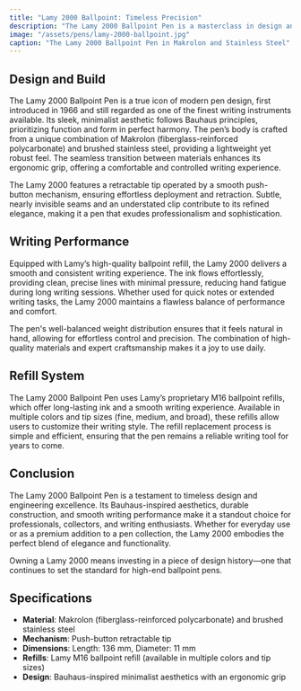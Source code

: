 ```yaml
---
title: "Lamy 2000 Ballpoint: Timeless Precision"
description: "The Lamy 2000 Ballpoint Pen is a masterclass in design and functionality. With its Bauhaus-inspired aesthetics, durable materials, and smooth writing experience, it remains a top choice for professionals and pen enthusiasts."
image: "/assets/pens/lamy-2000-ballpoint.jpg"
caption: "The Lamy 2000 Ballpoint Pen in Makrolon and Stainless Steel"
---
```


## Design and Build

The Lamy 2000 Ballpoint Pen is a true icon of modern pen design, first introduced in 1966 and still regarded as one of the finest writing instruments available. Its sleek, minimalist aesthetic follows Bauhaus principles, prioritizing function and form in perfect harmony. The pen’s body is crafted from a unique combination of Makrolon (fiberglass-reinforced polycarbonate) and brushed stainless steel, providing a lightweight yet robust feel. The seamless transition between materials enhances its ergonomic grip, offering a comfortable and controlled writing experience.

The Lamy 2000 features a retractable tip operated by a smooth push-button mechanism, ensuring effortless deployment and retraction. Subtle, nearly invisible seams and an understated clip contribute to its refined elegance, making it a pen that exudes professionalism and sophistication.

## Writing Performance

Equipped with Lamy’s high-quality ballpoint refill, the Lamy 2000 delivers a smooth and consistent writing experience. The ink flows effortlessly, providing clean, precise lines with minimal pressure, reducing hand fatigue during long writing sessions. Whether used for quick notes or extended writing tasks, the Lamy 2000 maintains a flawless balance of performance and comfort.

The pen's well-balanced weight distribution ensures that it feels natural in hand, allowing for effortless control and precision. The combination of high-quality materials and expert craftsmanship makes it a joy to use daily.

## Refill System

The Lamy 2000 Ballpoint Pen uses Lamy’s proprietary M16 ballpoint refills, which offer long-lasting ink and a smooth writing experience. Available in multiple colors and tip sizes (fine, medium, and broad), these refills allow users to customize their writing style. The refill replacement process is simple and efficient, ensuring that the pen remains a reliable writing tool for years to come.

## Conclusion

The Lamy 2000 Ballpoint Pen is a testament to timeless design and engineering excellence. Its Bauhaus-inspired aesthetics, durable construction, and smooth writing performance make it a standout choice for professionals, collectors, and writing enthusiasts. Whether for everyday use or as a premium addition to a pen collection, the Lamy 2000 embodies the perfect blend of elegance and functionality.

Owning a Lamy 2000 means investing in a piece of design history—one that continues to set the standard for high-end ballpoint pens.

## Specifications

- **Material**: Makrolon (fiberglass-reinforced polycarbonate) and brushed stainless steel  
- **Mechanism**: Push-button retractable tip  
- **Dimensions**: Length: 136 mm, Diameter: 11 mm  
- **Refills**: Lamy M16 ballpoint refill (available in multiple colors and tip sizes)  
- **Design**: Bauhaus-inspired minimalist aesthetics with an ergonomic grip  
